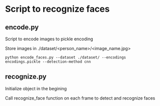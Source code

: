 # Script to recognize faces

## encode.py
Script to encode images to pickle encoding

Store images in ./dataset/<person_name>/<image_name.jpg>

    python encode_faces.py --dataset ./dataset/ --encodings encodings.pickle --detection-method cnn

## recognize.py
Initialize object in the begining

Call recognize_face function on each frame to detect and recognize faces